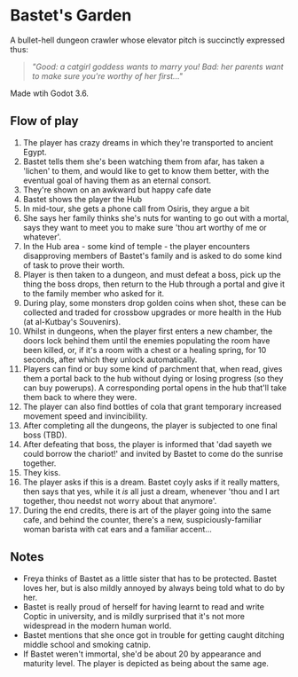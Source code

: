# Bastet's Garden
A bullet-hell dungeon crawler whose elevator pitch is succinctly expressed thus:
> _"Good: a catgirl goddess wants to marry you! Bad: her parents want to make sure you're worthy of her first..."_

Made wtih Godot 3.6.

## Flow of play
1. The player has crazy dreams in which they're transported to ancient Egypt.
2. Bastet tells them she's been watching them from afar, has taken a 'lichen' to them, and would like to get to know them better, with the eventual goal of having them as an eternal consort.
3. They're shown on an awkward but happy cafe date
4. Bastet shows the player the Hub
5. In mid-tour, she gets a phone call from Osiris, they argue a bit
6. She says her family thinks she's nuts for wanting to go out with a mortal, says they want to meet you to make sure 'thou art worthy of me or whatever'.
7. In the Hub area - some kind of temple - the player encounters disapproving members of Bastet's family and is asked to do some kind of task to prove their worth.
8. Player is then taken to a dungeon, and must defeat a boss, pick up the thing the boss drops, then return to the Hub through a portal and give it to the family member who asked for it.
9. During play, some monsters drop golden coins when shot, these can be collected and traded for crossbow upgrades or more health in the Hub (at al-Kutbay's Souvenirs).
10. Whilst in dungeons, when the player first enters a new chamber, the doors lock behind them until the enemies populating the room have been killed, or, if it's a room with a chest or a healing spring, for 10 seconds, after which they unlock automatically.
11. Players can find or buy some kind of parchment that, when read, gives them a portal back to the hub without dying or losing progress (so they can buy powerups).  A corresponding portal opens in the hub that'll take them back to where they were.
12. The player can also find bottles of cola that grant temporary increased movement speed and invincibility.
13. After completing all the dungeons, the player is subjected to one final boss (TBD).
14. After defeating that boss, the player is informed that 'dad sayeth we could borrow the chariot!' and invited by Bastet to come do the sunrise together.
15. They kiss.
16. The player asks if this is a dream. Bastet coyly asks if it really matters, then says that yes, while it _is_ all just a dream, whenever 'thou and I art together, thou needst not worry about that anymore'.
17. During the end credits, there is art of the player going into the same cafe, and behind the counter, there's a new, suspiciously-familiar woman barista with cat ears and a familiar accent...

## Notes
- Freya thinks of Bastet as a little sister that has to be protected.  Bastet loves her, but is also mildly annoyed by always being told what to do by her.
- Bastet is really proud of herself for having learnt to read and write Coptic in university, and is mildly surprised that it's not more widespread in the modern human world.
- Bastet mentions that she once got in trouble for getting caught ditching middle school and smoking catnip.
- If Bastet weren't immortal, she'd be about 20 by appearance and maturity level.  The player is depicted as being about the same age.
